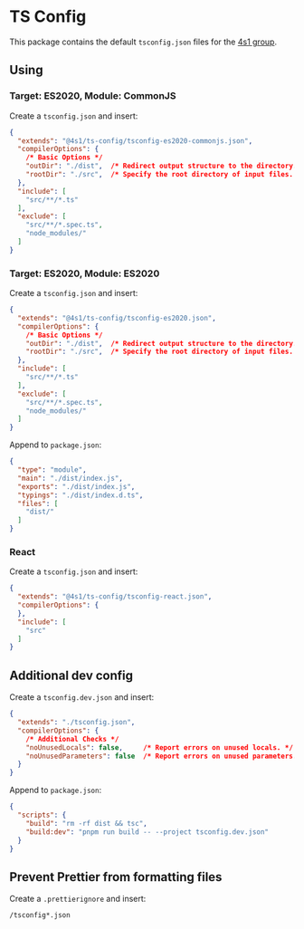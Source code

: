 # TS Config

This package contains the default `tsconfig.json` files for the [4s1 group](https://gitlab.com/4s1).

## Using

### Target: ES2020, Module: CommonJS

Create a `tsconfig.json` and insert:

```json
{
  "extends": "@4s1/ts-config/tsconfig-es2020-commonjs.json",
  "compilerOptions": {
    /* Basic Options */
    "outDir": "./dist",  /* Redirect output structure to the directory. */
    "rootDir": "./src",  /* Specify the root directory of input files. Use to control the output directory structure with --outDir. */
  },
  "include": [
    "src/**/*.ts"
  ],
  "exclude": [
    "src/**/*.spec.ts",
    "node_modules/"
  ]
}
```

### Target: ES2020, Module: ES2020

Create a `tsconfig.json` and insert:

```json
{
  "extends": "@4s1/ts-config/tsconfig-es2020.json",
  "compilerOptions": {
    /* Basic Options */
    "outDir": "./dist",  /* Redirect output structure to the directory. */
    "rootDir": "./src",  /* Specify the root directory of input files. Use to control the output directory structure with --outDir. */
  },
  "include": [
    "src/**/*.ts"
  ],
  "exclude": [
    "src/**/*.spec.ts",
    "node_modules/"
  ]
}
```

Append to `package.json`:

```json
{
  "type": "module",
  "main": "./dist/index.js",
  "exports": "./dist/index.js",
  "typings": "./dist/index.d.ts",
  "files": [
    "dist/"
  ]
}
```

### React

Create a `tsconfig.json` and insert:

```json
{
  "extends": "@4s1/ts-config/tsconfig-react.json",
  "compilerOptions": {
  },
  "include": [
    "src"
  ]
}
```

## Additional dev config

Create a `tsconfig.dev.json` and insert:

```json
{
  "extends": "./tsconfig.json",
  "compilerOptions": {
    /* Additional Checks */
    "noUnusedLocals": false,     /* Report errors on unused locals. */
    "noUnusedParameters": false  /* Report errors on unused parameters. */
  }
}
```

Append to `package.json`:

```json
{
  "scripts": {
    "build": "rm -rf dist && tsc",
    "build:dev": "pnpm run build -- --project tsconfig.dev.json"
  }
}
```

## Prevent Prettier from formatting files

Create a `.prettierignore` and insert:

```text
/tsconfig*.json
```
